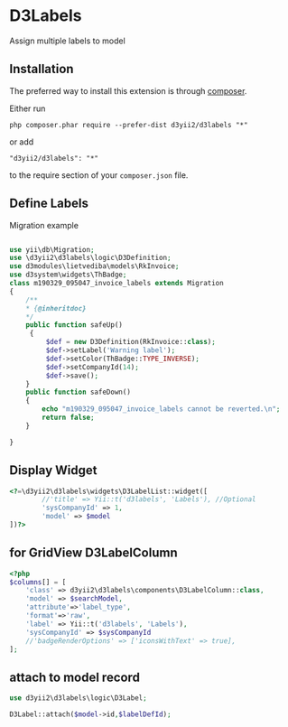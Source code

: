 D3Labels
========
Assign multiple labels to model

Installation
------------

The preferred way to install this extension is through [composer](http://getcomposer.org/download/).

Either run

```
php composer.phar require --prefer-dist d3yii2/d3labels "*"
```

or add

```
"d3yii2/d3labels": "*"
```

to the require section of your `composer.json` file.


Define Labels
-----
Migration example
```php

use yii\db\Migration;
use \d3yii2\d3labels\logic\D3Definition;
use d3modules\lietvediba\models\RkInvoice;
use d3system\widgets\ThBadge;
class m190329_095047_invoice_labels extends Migration
{
    /**
    * {@inheritdoc}
    */
    public function safeUp()
     {
         $def = new D3Definition(RkInvoice::class);
         $def->setLabel('Warning label');
         $def->setColor(ThBadge::TYPE_INVERSE);
         $def->setCompanyId(14);
         $def->save();
    }
    public function safeDown()
    {
        echo "m190329_095047_invoice_labels cannot be reverted.\n";
        return false;
    }

}     
```

Display Widget
-----

```php
<?=\d3yii2\d3labels\widgets\D3LabelList::widget([
        //'title' => Yii::t('d3labels', 'Labels'), //Optional
        'sysCompanyId' => 1,
        'model' => $model
])?>
```

for GridView D3LabelColumn
----

```php
<?php
$columns[] = [
    'class' => d3yii2\d3labels\components\D3LabelColumn::class,                    
    'model' => $searchModel,
    'attribute'=>'label_type',
    'format'=>'raw',
    'label' => Yii::t('d3labels', 'Labels'),
    'sysCompanyId' => $sysCompanyId
    //'badgeRenderOptions' => ['iconsWithText' => true],
];
```

attach to model record
---------------------

```php
use d3yii2\d3labels\logic\D3Label;

D3Label::attach($model->id,$labelDefId);
```